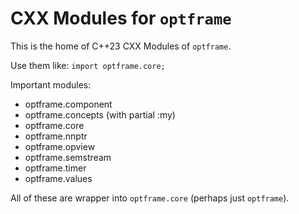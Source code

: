 # CXX Modules for `optframe`

This is the home of C++23 CXX Modules of `optframe`.

Use them like: `import optframe.core;`

Important modules:

- optframe.component
- optframe.concepts (with partial :my)
- optframe.core
- optframe.nnptr
- optframe.opview
- optframe.semstream
- optframe.timer
- optframe.values

All of these are wrapper into `optframe.core` (perhaps just `optframe`).
